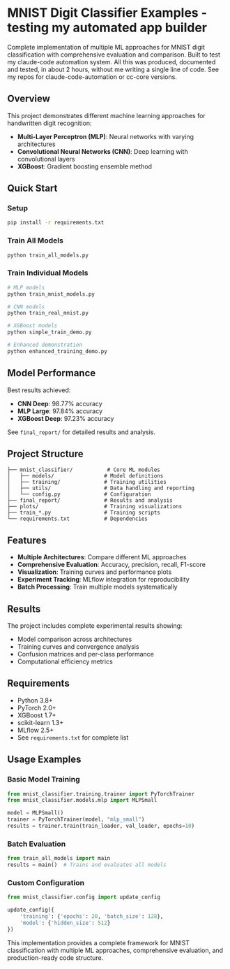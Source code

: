 # MNIST Digit Classifier Examples - testing my automated app builder

Complete implementation of multiple ML approaches for MNIST digit classification with comprehensive evaluation and comparison. Built to test my claude-code automation system. All this was produced, documented and tested, in about 2 hours, without me writing a single line of code. See my repos for claude-code-automation or cc-core versions.

## Overview

This project demonstrates different machine learning approaches for handwritten digit recognition:

- **Multi-Layer Perceptron (MLP)**: Neural networks with varying architectures
- **Convolutional Neural Networks (CNN)**: Deep learning with convolutional layers  
- **XGBoost**: Gradient boosting ensemble method

## Quick Start

### Setup
```bash
pip install -r requirements.txt
```

### Train All Models
```bash
python train_all_models.py
```

### Train Individual Models
```bash
# MLP models
python train_mnist_models.py

# CNN models  
python train_real_mnist.py

# XGBoost models
python simple_train_demo.py

# Enhanced demonstration
python enhanced_training_demo.py
```

## Model Performance

Best results achieved:
- **CNN Deep**: 98.77% accuracy
- **MLP Large**: 97.84% accuracy  
- **XGBoost Deep**: 97.23% accuracy

See `final_report/` for detailed results and analysis.

## Project Structure

```
├── mnist_classifier/           # Core ML modules
│   ├── models/                # Model definitions
│   ├── training/              # Training utilities
│   ├── utils/                 # Data handling and reporting
│   └── config.py              # Configuration
├── final_report/              # Results and analysis
├── plots/                     # Training visualizations
├── train_*.py                 # Training scripts
└── requirements.txt           # Dependencies
```

## Features

- **Multiple Architectures**: Compare different ML approaches
- **Comprehensive Evaluation**: Accuracy, precision, recall, F1-score
- **Visualization**: Training curves and performance plots
- **Experiment Tracking**: MLflow integration for reproducibility
- **Batch Processing**: Train multiple models systematically

## Results

The project includes complete experimental results showing:
- Model comparison across architectures
- Training curves and convergence analysis
- Confusion matrices and per-class performance
- Computational efficiency metrics

## Requirements

- Python 3.8+
- PyTorch 2.0+
- XGBoost 1.7+
- scikit-learn 1.3+
- MLflow 2.5+
- See `requirements.txt` for complete list

## Usage Examples

### Basic Model Training
```python
from mnist_classifier.training.trainer import PyTorchTrainer
from mnist_classifier.models.mlp import MLPSmall

model = MLPSmall()
trainer = PyTorchTrainer(model, "mlp_small")
results = trainer.train(train_loader, val_loader, epochs=10)
```

### Batch Evaluation
```python
from train_all_models import main
results = main()  # Trains and evaluates all models
```

### Custom Configuration
```python
from mnist_classifier.config import update_config

update_config({
    'training': {'epochs': 20, 'batch_size': 128},
    'model': {'hidden_size': 512}
})
```

This implementation provides a complete framework for MNIST classification with multiple ML approaches, comprehensive evaluation, and production-ready code structure.
